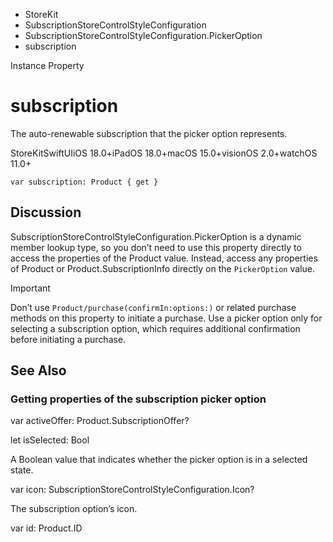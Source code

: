 

- StoreKit
- SubscriptionStoreControlStyleConfiguration
- SubscriptionStoreControlStyleConfiguration.PickerOption
-  subscription 

Instance Property

# subscription

The auto-renewable subscription that the picker option represents.

StoreKitSwiftUIiOS 18.0+iPadOS 18.0+macOS 15.0+visionOS 2.0+watchOS 11.0+

``` source
var subscription: Product { get }
```

## Discussion

SubscriptionStoreControlStyleConfiguration.PickerOption is a dynamic member lookup type, so you don’t need to use this property directly to access the properties of the Product value. Instead, access any properties of Product or Product.SubscriptionInfo directly on the `PickerOption` value.

Important

Don’t use `Product/purchase(confirmIn:options:)` or related purchase methods on this property to initiate a purchase. Use a picker option only for selecting a subscription option, which requires additional confirmation before initiating a purchase.

## See Also

### Getting properties of the subscription picker option

var activeOffer: Product.SubscriptionOffer?

let isSelected: Bool

A Boolean value that indicates whether the picker option is in a selected state.

var icon: SubscriptionStoreControlStyleConfiguration.Icon?

The subscription option’s icon.

var id: Product.ID

